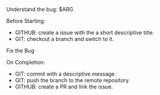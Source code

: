 Understand the bug: $ARG

Before Starting:
- GITHUB: create a issue with the a short descriptive title.
- GIT: checkout a branch and switch to it.

Fix the Bug

On Completion:
- GIT: commit with a descriptive message.
- GIT: push the branch to the remote repository.
- GITHUB: create a PR and link the issue.

